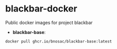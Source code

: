 # blackbar-docker

Public docker images for project blackbar

- **blackbar-base**:  

```
docker pull ghcr.io/bnosac/blackbar-base:latest
```
